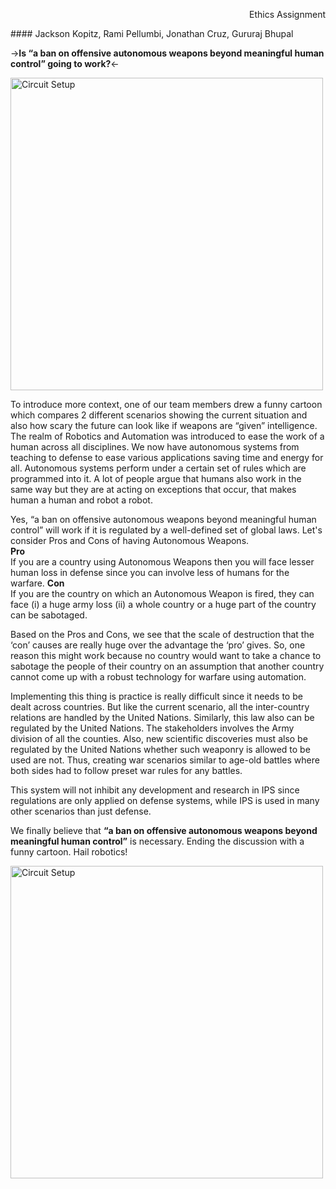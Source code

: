 

<p align="right"> Ethics Assignment </p>
#### Jackson Kopitz, Rami Pellumbi, Jonathan Cruz, Gururaj Bhupal  
 

->**Is “a ban on offensive autonomous weapons beyond meaningful human control” going to work?**<-

<img src="{{ site.baseurl }}/images/ethic_1.png" alt="Circuit Setup" width="500" align="middle">



To introduce more context, one of our team members drew a funny cartoon which compares 2 different scenarios showing the current situation and also how scary the future can look like if weapons are “given” intelligence. 
The realm of Robotics and Automation was introduced to ease the work of a human across all disciplines. We now have autonomous systems from teaching to defense to ease various applications saving time and energy for all. 
Autonomous systems perform under a certain set of rules which are programmed into it. A lot of people argue that humans also work in the same way but they are at acting on exceptions that occur, that makes human a human and robot a robot. 

Yes, “a ban on offensive autonomous weapons beyond meaningful human control” will work if it is regulated by a well-defined set of global laws. 
Let's consider Pros and Cons of having Autonomous Weapons.  
**Pro**  
If you are a country using Autonomous Weapons then you will face lesser human loss in defense since you can involve less of humans for the warfare.
**Con**  
If you are the country on which an Autonomous Weapon is fired, they can face (i) a huge army loss (ii) a whole country or a huge part of the country can be sabotaged. 

Based on the Pros and Cons, we see that the scale of destruction that the ‘con’ causes are really huge over the advantage the ‘pro’ gives.
So, one reason this might work because no country would want to take a chance to sabotage the people of their country on an assumption that another country cannot come up with a robust technology for warfare using automation.

Implementing this thing is practice is really difficult since it needs to be dealt across countries. But like the current scenario, all the inter-country relations are handled by the United Nations. Similarly, this law also can be regulated by the United Nations. The stakeholders involves the Army division of all the counties. Also, new scientific discoveries must also be regulated by the United Nations whether such weaponry is allowed to be used are not. Thus, creating war scenarios similar to age-old battles where both sides had to follow preset war rules for any battles. 

This system will not inhibit any development and research in IPS since regulations are only applied on defense systems, while IPS is used in many other scenarios than just defense. 

We finally believe that **“a ban on offensive autonomous weapons beyond meaningful human control”** is necessary. Ending the discussion with a funny cartoon. Hail robotics!


<img src="{{ site.baseurl }}/images/ethic_2.png" alt="Circuit Setup" width="500" align="middle">

